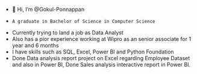- 👋 Hi, I’m @Gokul-Ponnappan
-     A graduate in Bachelor of Science in Computer Science
-    Currently trying to land a job as Data Analyst
-    Also has a pior experience working at Wipro as an senior associate for 1 year and 6 months
-    I have skills such as SQL, Excel, Power BI and Python Foundation 
-    Done Data analysis report project on Excel regarding Employee Dataset and also in Power BI, Done Sales analysis interactive report in Power BI.

<!---
Gokul-Ponnappan/Gokul-Ponnappan is a ✨ special ✨ repository because its `README.md` (this file) appears on your GitHub profile.
You can click the Preview link to take a look at your changes.
--->
